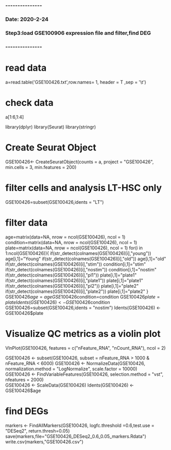 ## 
### ---------------
### Date: 2020-2-24 
### Step3:load GSE100906 expression file and filter,find DEG
### ---------------

# read data
a=read.table('GSE100426.txt',row.names= 1,  header = T ,sep = '\t') 

# check data
a[1:6,1:4] 

library(dplyr)
library(Seurat)
library(stringr)

# Create Seurat Object
GSE100426<- CreateSeuratObject(counts = a, project = "GSE100426", min.cells = 3, min.features = 200)
# filter cells and analysis LT-HSC only
GSE100426=subset(GSE100426,idents = "LT")

# filter data
age=matrix(data=NA, nrow = ncol(GSE100426), ncol = 1)
condition=matrix(data=NA, nrow = ncol(GSE100426), ncol = 1)
plate=matrix(data=NA, nrow = ncol(GSE100426), ncol = 1)
for(i in 1:ncol(GSE100426)){
  if(str_detect(colnames(GSE100426)[i],"young")) age[i,1]="Young"
  if(str_detect(colnames(GSE100426)[i],"old"))   age[i,1]="old"
  if(str_detect(colnames(GSE100426)[i],"stim")) condition[i,1]="stim"
  if(str_detect(colnames(GSE100426)[i],"nostim")) condition[i,1]="nostim"  
  if(str_detect(colnames(GSE100426)[i],"pl1")) plate[i,1]="plate1"
  if(str_detect(colnames(GSE100426)[i],"plate1")) plate[i,1]="plate1"
  if(str_detect(colnames(GSE100426)[i],"pl2")) plate[i,1]="plate2"
  if(str_detect(colnames(GSE100426)[i],"plate2")) plate[i,1]="plate2"
}
GSE100426$age=age
GSE100426$condition=condition
GSE100426$plate=plate
Idents(GSE100426) <- GSE100426$condition
GSE100426=subset(GSE100426,idents = "nostim")
Idents(GSE100426) <- GSE100426$plate

# Visualize QC metrics as a violin plot
VlnPlot(GSE100426, features = c("nFeature_RNA", "nCount_RNA"), ncol = 2)

GSE100426 <- subset(GSE100426, subset = nFeature_RNA > 1000 & nFeature_RNA < 6000)
GSE100426 <- NormalizeData(GSE100426, normalization.method = "LogNormalize", scale.factor = 10000)  
GSE100426 <- FindVariableFeatures(GSE100426, selection.method = "vst", nfeatures = 2000)  
GSE100426 <- ScaleData(GSE100426)
Idents(GSE100426) <- GSE100426$age

# find DEGs
markers <- FindAllMarkers(GSE100426,  logfc.threshold =0.6,test.use = "DESeq2", return.thresh=0.05)
save(markers,file="GSE100426_DESeq2_0.6_0.05_markers.Rdata")
write.csv(markers,"GSE100426.csv")
